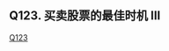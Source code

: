 ## Q123. 买卖股票的最佳时机 III
[Q123](https://leetcode-cn.com/problems/best-time-to-buy-and-sell-stock-iii/)